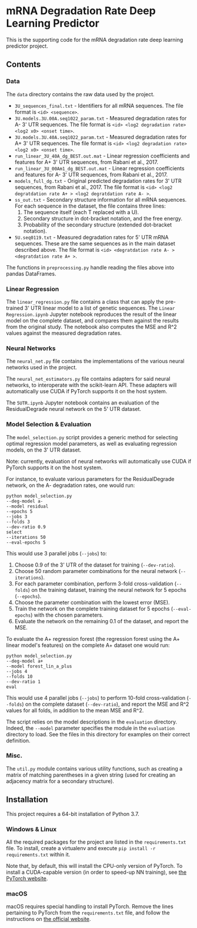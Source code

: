 # mRNA Degradation Rate Deep Learning Predictor

This is the supporting code for the mRNA degradation rate deep learning
predictor project.


## Contents

### Data

The `data` directory contains the raw data used by the project.

- `3U_sequences_final.txt` -
  Identifiers for all mRNA sequences. The file format is `<id> <sequence>`.
- `3U.models.3U.00A.seq1022_param.txt` -
  Measured degradation rates for A- 3' UTR sequences. The file format is
  `<id> <log2 degradation rate> <log2 x0> <onset time>`.
- `3U.models.3U.40A.seq1022_param.txt` -
  Measured degradation rates for A+ 3' UTR sequences. The file format is
  `<id> <log2 degradation rate> <log2 x0> <onset time>`.
- `run_linear_3U_40A_dg_BEST.out.mat` -
  Linear regression coefficients and features for A+ 3' UTR sequences,
  from Rabani et al., 2017.
- `run_linear_3U_00Am1_dg_BEST.out.mat` -
  Linear regression coefficients and features for A- 3' UTR sequences,
  from Rabani et al., 2017.
- `models_full_dg.txt` -
  Original predicted degradation rates for 3' UTR sequences, from Rabani et al., 2017.
  The file format is `<id> <log2 degratdation rate A+ > <log2 degratdation rate A- >`.
- `ss_out.txt` -
  Secondary structure information for all mRNA sequences. For each sequence
  in the dataset, the file contains three lines:
  1. The sequence itself (each T replaced with a U).
  2. Secondary structure in dot-bracket notation, and the free energy.
  3. Probability of the secondary structure (extended dot-bracket notation).
- `5U.seq0119.txt` -
  Measured degradation rates for 5' UTR mRNA sequences. These are the same sequences
  as in the main dataset described above. The file format is
  `<id> <degratdation rate A- > <degratdation rate A+ >`.

The functions in `preprocessing.py` handle reading the files above into pandas
DataFrames.

### Linear Regression

The `linear_regression.py` file contains a class that can apply the pre-trained
3' UTR linear model to a list of genetic sequences. The `Linear Regression.ipynb`
Jupyter notebook reproduces the result of the linear model on the complete dataset,
and compares them against the results from the original study. The notebook also
computes the MSE and R^2 values against the measured degradation rates.

### Neural Networks

The `neural_net.py` file contains the implementations of the various neural networks
used in the project.

The `neural_net_estimators.py` file contains adapters for said neural networks,
to interoperate with the scikit-learn API. These adapters will automatically use CUDA
if PyTorch supports it on the host system.

The `5UTR.ipynb` Jupyter notebook contains an evaluation of the ResidualDegrade
neural network on the 5' UTR dataset.

### Model Selection & Evaluation

The `model_selection.py` script provides a generic method for selecting optimal
regression model parameters, as well as evaluating regression models, on the 3' UTR
dataset.

Note: currently, evaluation of neural networks will automatically use CUDA
if PyTorch supports it on the host system.

For instance, to evaluate various parameters for the ResidualDegrade network,
on the A- degradation rates, one would run:

```
python model_selection.py
--deg-model a-
--model residual
--epochs 5
--jobs 3
--folds 3
--dev-ratio 0.9
select
--iterations 50
--eval-epochs 5
```

This would use 3 parallel jobs (`--jobs`) to:
1. Choose 0.9 of the 3' UTR of the dataset for training (`--dev-ratio`).
2. Choose 50 random parameter combinations for the neural network (`--iterations`).
3. For each parameter combination, perform 3-fold cross-validation (`--folds`)
   on the training dataset, training the neural network for 5 epochs (`--epochs`).
4. Choose the parameter combination with the lowest error (MSE).
5. Train the network on the complete training dataset for 5 epochs (`--eval-epochs`)
   with the chosen parameters.
6. Evaluate the network on the remaining 0.1 of the dataset, and report the MSE.

To evaluate the A+ regression forest (the regression forest using the A+ linear model's
features) on the complete A+ dataset one would run:

```
python model_selection.py
--deg-model a+
--model forest_lin_a_plus
--jobs 4
--folds 10
--dev-ratio 1
eval
```

This would use 4 parallel jobs (`--jobs`) to perform 10-fold cross-validation
(`--folds`) on the complete dataset (`--dev-ratio`), and report the MSE and R^2
values for all folds, in addition to the mean MSE and R^2.

The script relies on the model descriptions in the `evaluation` directory. Indeed,
the `--model` parameter specifies the module in the `evaluation` directory to load.
See the files in this directory for examples on their correct definition.

### Misc.

The `util.py` module contains various utility functions, such as creating a matrix
of matching parentheses in a given string (used for creating an adjacency matrix
for a secondary structure).


## Installation

This project requires a 64-bit installation of Python 3.7.

### Windows & Linux

All the required packages for the project are listed in the `requirements.txt` file.
To install, create a virtualenv and execute `pip install -r requirements.txt` within it.

Note that, by default, this will install the CPU-only version of PyTorch. To install
a CUDA-capable version (in order to speed-up NN training), see [the PyTorch website][1].

### macOS

macOS requires special handling to install PyTorch. Remove the lines pertaining
to PyTorch from the `requirements.txt` file, and follow the instructions
on [the official website][1].


[1]: https://pytorch.org/get-started/locally/
